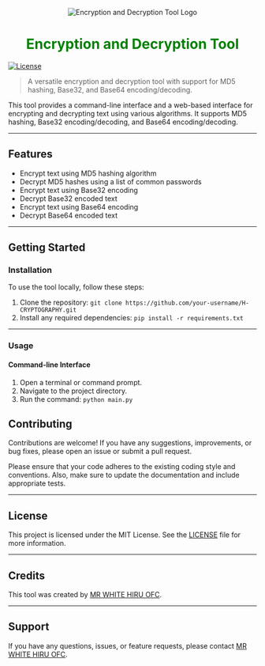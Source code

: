 <p align="center">
  <img src="H.png" alt="Encryption and Decryption Tool Logo">
</p>

<h1 align="center" style="color: green;">Encryption and Decryption Tool</h1>

[![License](https://img.shields.io/badge/license-MIT-green.svg)](https://opensource.org/licenses/MIT)

> A versatile encryption and decryption tool with support for MD5 hashing, Base32, and Base64 encoding/decoding.

This tool provides a command-line interface and a web-based interface for encrypting and decrypting text using various algorithms. It supports MD5 hashing, Base32 encoding/decoding, and Base64 encoding/decoding.

---

## Features

- Encrypt text using MD5 hashing algorithm
- Decrypt MD5 hashes using a list of common passwords
- Encrypt text using Base32 encoding
- Decrypt Base32 encoded text
- Encrypt text using Base64 encoding
- Decrypt Base64 encoded text

---

## Getting Started

### Installation

To use the tool locally, follow these steps:

1. Clone the repository: `git clone https://github.com/your-username/H-CRYPTOGRAPHY.git`
2. Install any required dependencies: `pip install -r requirements.txt`

---

### Usage

#### Command-line Interface

1. Open a terminal or command prompt.
2. Navigate to the project directory.
3. Run the command: `python main.py`



## Contributing

Contributions are welcome! If you have any suggestions, improvements, or bug fixes, please open an issue or submit a pull request.

Please ensure that your code adheres to the existing coding style and conventions. Also, make sure to update the documentation and include appropriate tests.

---

## License

This project is licensed under the MIT License. See the <span style="color: green;">[LICENSE](LICENSE)</span> file for more information.

---

## Credits

This tool was created by <span style="color: green;">[MR WHITE HIRU OFC](https://github.com/MrWhiteHiru)</span>.

---



## Support

If you have any questions, issues, or feature requests, please contact <span style="color: green;">[MR WHITE HIRU OFC](mailto:hiruvada@gmail.com)</span>.
